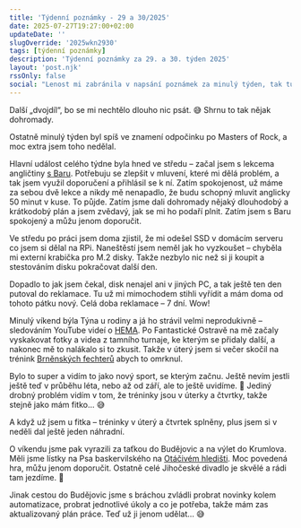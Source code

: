 ```yaml
---
title: 'Týdenní poznámky - 29 a 30/2025'
date: 2025-07-27T19:27:00+02:00
updateDate: ''
slugOverride: '2025wkn2930'
tags: [týdenní poznámky]
description: 'Týdenní poznámky za 29. a 30. týden 2025'
layout: 'post.njk'
rssOnly: false
social: "Lenost mi zabránila v napsání poznámek za minulý týden, tak tu máme zase jeden dvojdíl. Tak jenom doufám, že jsem v něm nevynechal nic podstatného."
---
```

Další „dvojdíl“, bo se mi nechtělo dlouho nic psát. 😅 Shrnu to tak nějak dohromady.

Ostatně minulý týden byl spíš ve znamení odpočinku po Masters of Rock, a moc extra jsem toho nedělal.

Hlavní událost celého týdne byla hned ve středu – začal jsem s lekcema angličtiny [s Baru](https://www.mluvimnabaru.cz). Potřebuju se zlepšit v mluvení, které mi dělá problém, a tak jsem využil doporučení a přihlásil se k ní. Zatím spokojenost, už máme za sebou dvě lekce a nikdy mě nenapadlo, že budu schopný mluvit anglicky 50 minut v kuse. To půjde. Zatím jsme dali dohromady nějaký dlouhodobý a krátkodobý plán a jsem zvědavý, jak se mi ho podaří plnit. Zatím jsem s Baru spokojený a můžu jenom doporučit.

Ve středu po práci jsem doma zjistil, že mi odešel SSD v domácím serveru co jsem si dělal na RPi. Naneštěstí jsem neměl jak ho vyzkoušet – chyběla mi externí krabička pro M.2 disky. Takže nezbylo nic než si ji koupit a stestováním disku pokračovat další den.

Dopadlo to jak jsem čekal, disk nenajel ani v jiných PC, a tak ještě ten den putoval do reklamace. Tu už mi mimochodem stihli vyřídit a mám doma od tohoto pátku nový. Celá doba reklamace – 7 dní. Wow!

Minulý víkend býla Týna u rodiny a já ho strávil velmi neprodukivně – sledováním YouTube videí o [HEMA](https://en.wikipedia.org/wiki/Historical_European_martial_arts). Po Fantastické Ostravě na mě začaly vyskakovat fotky a videa z tamního turnaje, ke kterým se přidaly další, a nakonec mě to nalákalo si to zkusit. Takže v úterý jsem si večer skočil na trénink [Brněnských fechterů](https://fechteri.cz) abych to omrknul.

Bylo to super a vidím to jako nový sport, se kterým začnu. Ještě nevím jestli ještě teď v průběhu léta, nebo až od září, ale to ještě uvidíme. 🙂 Jediný drobný problém vidím v tom, že tréninky jsou v úterky a čtvrtky, takže stejně jako mám fitko… 😅

A když už jsem u fitka – tréninky v úterý a čtvrtek splněny, plus jsem si v neděli dal ještě jeden náhradní.

O víkendu jsme pak vyrazili za taťkou do Budějovic a na výlet do Krumlova. Měli jsme lístky na Psa baskervilského na [Otáčivém hledišti](https://www.otacivehlediste.cz). Moc povedená hra, můžu jenom doporučit. Ostatně celé Jihočeské divadlo je skvělé a rádi tam jezdíme. 🙂

Jinak cestou do Budějovic jsme s bráchou zvládli probrat novinky kolem automatizace, probrat jednotlivé úkoly a co je potřeba, takže mám zas aktualizovaný plán práce. Teď už ji jenom udělat… 😅